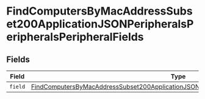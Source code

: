 # FindComputersByMacAddressSubset200ApplicationJSONPeripheralsPeripheralsPeripheralFields


## Fields

| Field                                                                                                                                                                                                                   | Type                                                                                                                                                                                                                    | Required                                                                                                                                                                                                                | Description                                                                                                                                                                                                             |
| ----------------------------------------------------------------------------------------------------------------------------------------------------------------------------------------------------------------------- | ----------------------------------------------------------------------------------------------------------------------------------------------------------------------------------------------------------------------- | ----------------------------------------------------------------------------------------------------------------------------------------------------------------------------------------------------------------------- | ----------------------------------------------------------------------------------------------------------------------------------------------------------------------------------------------------------------------- |
| `field`                                                                                                                                                                                                                 | [FindComputersByMacAddressSubset200ApplicationJSONPeripheralsPeripheralsPeripheralFieldsField](../../models/operations/findcomputersbymacaddresssubset200applicationjsonperipheralsperipheralsperipheralfieldsfield.md) | :heavy_minus_sign:                                                                                                                                                                                                      | N/A                                                                                                                                                                                                                     |